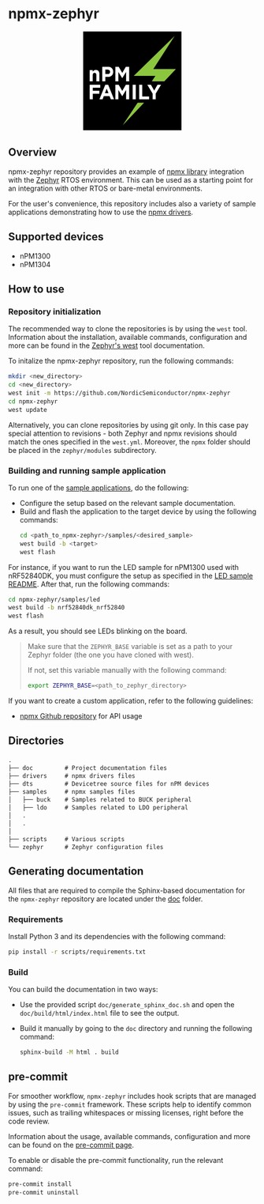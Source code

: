 # npmx-zephyr

<p align="center">
    <img src="doc/_static/images/npm_family_logo_background.png" alt="NPM LOGO" width="200" height="200">
</p>

## Overview
npmx-zephyr repository provides an example of [npmx library][npmx_repo] integration with the [Zephyr][zephyr_site] RTOS environment. This can be used as a starting point for an integration with other RTOS or bare-metal environments.

For the user's convenience, this repository includes also a variety of sample applications demonstrating how to use the [npmx drivers][npmx_drivers].

## Supported devices
 -    nPM1300
 -    nPM1304

## How to use

### Repository initialization
The recommended way to clone the repositories is by using the `west` tool. Information about the installation, available commands, configuration and more can be found in the [Zephyr's west][west_doc] tool documentation.

To initalize the npmx-zephyr repository, run the following commands:

```bash
mkdir <new_directory>
cd <new_directory>
west init -m https://github.com/NordicSemiconductor/npmx-zephyr
cd npmx-zephyr
west update
```
Alternatively, you can clone repositories by using git only. In this case pay special attention to revisions - both Zephyr and npmx revisions should match the ones specified in the `west.yml`. Moreover, the `npmx` folder should be placed in the `zephyr/modules` subdirectory.

### Building and running sample application
To run one of the [sample applications][samples_dir], do the following:

* Configure the setup based on the relevant sample documentation.
* Build and flash the application to the target device by using the following commands:
    ```bash
    cd <path_to_npmx-zephyr>/samples/<desired_sample>
    west build -b <target>
    west flash
    ```

For instance, if you want to run the LED sample for nPM1300 used with nRF52840DK, you must configure the setup as specified in the [LED sample README][led_readme]. After that, run the following commands:
```bash
cd npmx-zephyr/samples/led
west build -b nrf52840dk_nrf52840
west flash
```

As a result, you should see LEDs blinking on the board.

>Make sure that the ``ZEPHYR_BASE`` variable is set as a path to your Zephyr folder (the one you have cloned with west).
>
>If not, set this variable manually with the following command:
>
>```bash
>export ZEPHYR_BASE=<path_to_zephyr_directory>
>```

If you want to create a custom application, refer to the following guidelines:
- [npmx Github repository][npmx_repo] for API usage

## Directories
```
.
├── doc         # Project documentation files
├── drivers     # npmx drivers files
├── dts	        # Devicetree source files for nPM devices
├── samples     # npmx samples files
│   ├── buck    # Samples related to BUCK peripheral
│   ├── ldo     # Samples related to LDO peripheral
│   .
│   .
│
├── scripts     # Various scripts
└── zephyr      # Zephyr configuration files
```

## Generating documentation
All files that are required to compile the Sphinx-based documentation for the `npmx-zephyr` repository are located under the [doc][doc_dir] folder.

### Requirements
Install Python 3 and its dependencies with the following command:
```bash
pip install -r scripts/requirements.txt
```

### Build
You can build the documentation in two ways:

* Use the provided script `doc/generate_sphinx_doc.sh` and open the `doc/build/html/index.html` file to see the output.
* Build it manually by going to the `doc` directory and running the following command:

    ```bash
    sphinx-build -M html . build
    ```

## pre-commit
For smoother workflow, `npmx-zephyr` includes hook scripts that are managed by using the `pre-commit` framework. These scripts help to identify common issues, such as trailing whitespaces or missing licenses, right before the code review.

Information about the usage, available commands, configuration and more can be found on the [pre-commit page][pre_commit_website].

To enable or disable the pre-commit functionality, run the relevant command:

```bash
pre-commit install
pre-commit uninstall
```

[doc_dir]: doc
[led_readme]: samples/led/README.rst
[npmx_drivers]: https://github.com/NordicSemiconductor/npmx
[npmx_repo]: https://github.com/NordicSemiconductor/npmx-zephyr
[pre_commit_website]: https://pre-commit.com/
[samples_dir]: samples
[west_doc]: https://docs.zephyrproject.org/latest/develop/west/index.html
[zephyr_site]: https://zephyrproject.org/
